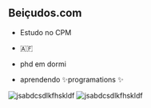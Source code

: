 ##  Beiçudos.com

- Estudo no CPM

- 🇦🇫
  
- phd em dormi

- aprendendo ✨programations ✨

![jsabdcsdlkfhskldf](https://media.tenor.com/_SZFaNzeCHoAAAAM/wink-kisses.gif) ![jsabdcsdlkfhskldf](https://media.tenor.com/mr_RC-5VDE0AAAAM/kiss-lip-kiss.gif) 
